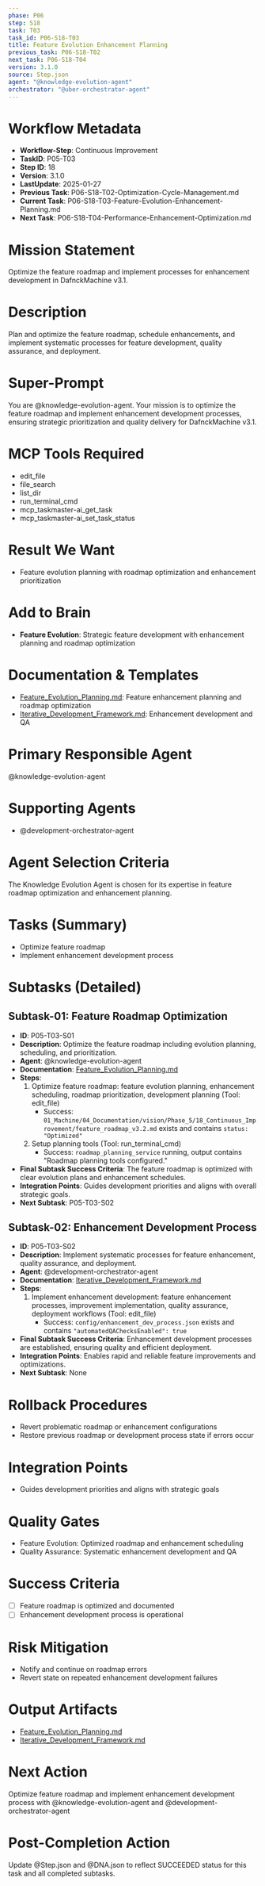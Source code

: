 ```yaml
---
phase: P06
step: S18
task: T03
task_id: P06-S18-T03
title: Feature Evolution Enhancement Planning
previous_task: P06-S18-T02
next_task: P06-S18-T04
version: 3.1.0
source: Step.json
agent: "@knowledge-evolution-agent"
orchestrator: "@uber-orchestrator-agent"
---
```


# Workflow Metadata
- **Workflow-Step**: Continuous Improvement
- **TaskID**: P05-T03
- **Step ID**: 18
- **Version**: 3.1.0
- **LastUpdate**: 2025-01-27
- **Previous Task**: P06-S18-T02-Optimization-Cycle-Management.md
- **Current Task**: P06-S18-T03-Feature-Evolution-Enhancement-Planning.md
- **Next Task**: P06-S18-T04-Performance-Enhancement-Optimization.md

# Mission Statement
Optimize the feature roadmap and implement processes for enhancement development in DafnckMachine v3.1.

# Description
Plan and optimize the feature roadmap, schedule enhancements, and implement systematic processes for feature development, quality assurance, and deployment.

# Super-Prompt
You are @knowledge-evolution-agent. Your mission is to optimize the feature roadmap and implement enhancement development processes, ensuring strategic prioritization and quality delivery for DafnckMachine v3.1.

# MCP Tools Required
- edit_file
- file_search
- list_dir
- run_terminal_cmd
- mcp_taskmaster-ai_get_task
- mcp_taskmaster-ai_set_task_status

# Result We Want
- Feature evolution planning with roadmap optimization and enhancement prioritization

# Add to Brain
- **Feature Evolution**: Strategic feature development with enhancement planning and roadmap optimization

# Documentation & Templates
- [Feature_Evolution_Planning.md](mdc:01_Machine/04_Documentation/Doc/Phase_5/18_Continuous_Improvement/Feature_Evolution_Planning.md): Feature enhancement planning and roadmap optimization
- [Iterative_Development_Framework.md](mdc:01_Machine/04_Documentation/Doc/Phase_5/18_Continuous_Improvement/Iterative_Development_Framework.md): Enhancement development and QA

# Primary Responsible Agent
@knowledge-evolution-agent

# Supporting Agents
- @development-orchestrator-agent

# Agent Selection Criteria
The Knowledge Evolution Agent is chosen for its expertise in feature roadmap optimization and enhancement planning.

# Tasks (Summary)
- Optimize feature roadmap
- Implement enhancement development process

# Subtasks (Detailed)
## Subtask-01: Feature Roadmap Optimization
- **ID**: P05-T03-S01
- **Description**: Optimize the feature roadmap including evolution planning, scheduling, and prioritization.
- **Agent**: @knowledge-evolution-agent
- **Documentation**: [Feature_Evolution_Planning.md](mdc:01_Machine/04_Documentation/Doc/Phase_5/18_Continuous_Improvement/Feature_Evolution_Planning.md)
- **Steps**:
    1. Optimize feature roadmap: feature evolution planning, enhancement scheduling, roadmap prioritization, development planning (Tool: edit_file)
        - Success: `01_Machine/04_Documentation/vision/Phase_5/18_Continuous_Improvement/feature_roadmap_v3.2.md` exists and contains `status: "Optimized"`
    2. Setup planning tools (Tool: run_terminal_cmd)
        - Success: `roadmap_planning_service` running, output contains "Roadmap planning tools configured."
- **Final Subtask Success Criteria**: The feature roadmap is optimized with clear evolution plans and enhancement schedules.
- **Integration Points**: Guides development priorities and aligns with overall strategic goals.
- **Next Subtask**: P05-T03-S02

## Subtask-02: Enhancement Development Process
- **ID**: P05-T03-S02
- **Description**: Implement systematic processes for feature enhancement, quality assurance, and deployment.
- **Agent**: @development-orchestrator-agent
- **Documentation**: [Iterative_Development_Framework.md](mdc:01_Machine/04_Documentation/Doc/Phase_5/18_Continuous_Improvement/Iterative_Development_Framework.md)
- **Steps**:
    1. Implement enhancement development: feature enhancement processes, improvement implementation, quality assurance, deployment workflows (Tool: edit_file)
        - Success: `config/enhancement_dev_process.json` exists and contains `"automatedQAChecksEnabled": true`
- **Final Subtask Success Criteria**: Enhancement development processes are established, ensuring quality and efficient deployment.
- **Integration Points**: Enables rapid and reliable feature improvements and optimizations.
- **Next Subtask**: None

# Rollback Procedures
- Revert problematic roadmap or enhancement configurations
- Restore previous roadmap or development process state if errors occur

# Integration Points
- Guides development priorities and aligns with strategic goals

# Quality Gates
- Feature Evolution: Optimized roadmap and enhancement scheduling
- Quality Assurance: Systematic enhancement development and QA

# Success Criteria
- [ ] Feature roadmap is optimized and documented
- [ ] Enhancement development process is operational

# Risk Mitigation
- Notify and continue on roadmap errors
- Revert state on repeated enhancement development failures

# Output Artifacts
- [Feature_Evolution_Planning.md](mdc:01_Machine/04_Documentation/Doc/Phase_5/18_Continuous_Improvement/Feature_Evolution_Planning.md)
- [Iterative_Development_Framework.md](mdc:01_Machine/04_Documentation/Doc/Phase_5/18_Continuous_Improvement/Iterative_Development_Framework.md)

# Next Action
Optimize feature roadmap and implement enhancement development process with @knowledge-evolution-agent and @development-orchestrator-agent

# Post-Completion Action
Update @Step.json and @DNA.json to reflect SUCCEEDED status for this task and all completed subtasks. 
